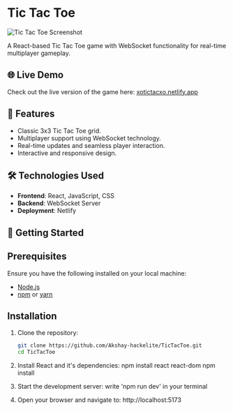 
# Tic Tac Toe

![Tic Tac Toe Screenshot](public/screenshot.png)


A React-based Tic Tac Toe game with WebSocket functionality for real-time multiplayer gameplay.

## 🌐 Live Demo
Check out the live version of the game here: [xotictacxo.netlify.app](https://xotictacxo.netlify.app)

## 📖 Features
- Classic 3x3 Tic Tac Toe grid.
- Multiplayer support using WebSocket technology.
- Real-time updates and seamless player interaction.
- Interactive and responsive design.

## 🛠️ Technologies Used
- **Frontend**: React, JavaScript, CSS
- **Backend**: WebSocket Server
- **Deployment**: Netlify

## 🚀 Getting Started

## Prerequisites
Ensure you have the following installed on your local machine:
- [Node.js](https://nodejs.org/)
- [npm](https://www.npmjs.com/) or [yarn](https://yarnpkg.com/)

## Installation

1. Clone the repository:
   ```bash
   git clone https://github.com/Akshay-hackelite/TicTacToe.git
   cd TicTacToe
   
2. Install React and it's dependencies:
     npm install react react-dom
     npm install

3. Start the development server:
   write 'npm run dev' in your terminal

4. Open your browser and navigate to:
    http://localhost:5173
   

